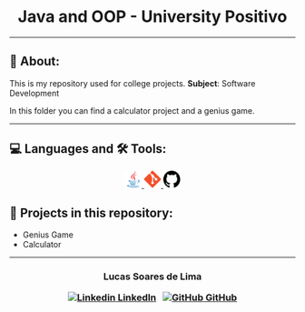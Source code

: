 
<!-- > <div align="center">
  <a href="https://github.com">
    <img src="images/logo.svg" alt="Logo" width="160" height="80">
  </a> -->

  <h1 align="center">
    Java and OOP - University Positivo
  </h1>

</div>

<!--  <h3 align="center">


</h3>  -->

---

## 📝 About:

This is my repository used for college projects. **Subject**: Software Development

In this folder you can find a calculator project and a genius game.

---

## 💻 Languages and 🛠 Tools:


<p align="center">
   <a href="https://developer.mozilla.org/en-US/docs/Glossary/HTML5">
      <img src="images/java.svg" alt="Java" width="30" height="30"/>
   </a>
   <a href="https://git-scm.com/doc/">
      <img src="images/git.svg" alt="git" width="30" height="30"/>
   </a>
   <a href="https://github.com/">
      <img src="images/github.svg" alt="Github" width="30" height="30"/>
   </a> 
</p>


## 🚧 Projects in this repository:
<ul>
  <li>
    Genius Game
  </li>
  <li>
    Calculator
  </li>
 </ul>
<!-- ---

<h1>🤖 Preview </h1>
<img src=" -->

<!-- ## Como Baixar

```bash

# Instruções

$ Comandos


``` -->

---

<h3 align="center">

  Lucas Soares de Lima
<br/>

  <a align="center">
   
   [![Linkedin](https://i.stack.imgur.com/gVE0j.png) LinkedIn](https://www.linkedin.com/in/lucasoalima/)
&nbsp;
  [![GitHub](https://i.stack.imgur.com/tskMh.png) GitHub](https://github.com/lucasoalima)
  </a>
</h3>

